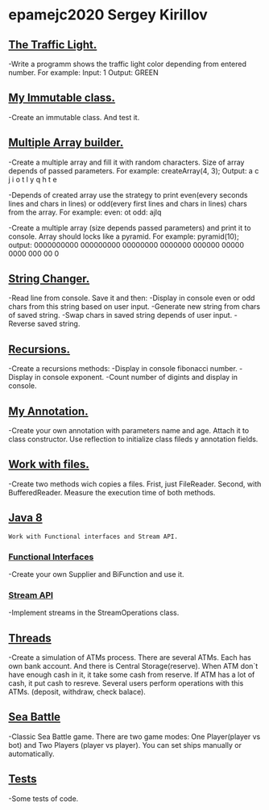 # epamejc2020 Sergey Kirillov

## [The Traffic Light.]
   -Write a programm shows the traffic light color depending from entered number.
    For example:
          Input: 1
          Output: GREEN
## [My Immutable class.]
   -Create an immutable class. And test it.
## [Multiple Array builder.]
   -Create a multiple array and fill it with random characters. Size of array depends of passed parameters.
    For example:
          createArray(4, 3);
          Output:
          a c j
          i o t
          l y q
          h t e

   -Depends of created array use the strategy to print even(every seconds lines and chars in lines) or odd(every first lines and chars in lines) chars from the array.
    For example:
          even: ot
          odd: ajlq

   -Create a multiple array (size depends passed parameters) and print it to console. Array should locks like a pyramid.
   For example:
          pyramid(10);
          output:
          0000000000
          000000000
          00000000
          0000000
          000000
          00000
          0000
          000
          00
          0
## [String Changer.]
   -Read line from console. Save it and then:
          -Display in console even or odd chars from this string based on user input.
          -Generate new string from chars of saved string.
          -Swap chars in saved string depends of user input.
          -Reverse saved string.
## [Recursions.]
   -Create a recursions methods:
          -Display in console fibonacci number.
          -Display in console exponent.
          -Count number of digints and display in console.
## [My Annotation.]
   -Create your own annotation with parameters name and age. Attach it to class constructor. Use reflection to initialize class fileds y annotation fields.
## [Work with files.]
   -Create two methods wich copies a files. Frist, just FileReader. Second, with BufferedReader. Measure the execution time of both methods.
## [Java 8]
    Work with Functional interfaces and Stream API.
### [Functional Interfaces]
   -Create your own Supplier and BiFunction and use it.
### [Stream API]
   -Implement streams in the StreamOperations class.
## [Threads]
   -Create a simulation of ATMs process. There are several ATMs. Each has own bank account. And there is Central Storage(reserve).
    When ATM don`t have enough cash in it, it take some cash from reserve. If ATM has a lot of cash, it put cash to resreve.
    Several users perform operations with this ATMs. (deposit, withdraw, check balace).
## [Sea Battle]
   -Classic Sea Battle game. There are two game modes: One Player(player vs bot) and Two Players (player vs player).
    You can set ships manually or automatically.
## [Tests]
   -Some tests of code.





[The Traffic Light.]:https://github.com/VLDRospuskov/epamejc2020/tree/Sergey_Kirillov_homeworks/com.epamejc.lessons/src/main/java/homeworks/homework1
[My Immutable class.]:https://github.com/VLDRospuskov/epamejc2020/tree/Sergey_Kirillov_homeworks/com.epamejc.lessons/src/main/java/homeworks/homework2
[Multiple Array builder.]:https://github.com/VLDRospuskov/epamejc2020/tree/Sergey_Kirillov_homeworks/com.epamejc.lessons/src/main/java/homeworks/homework3
[String Changer.]:https://github.com/VLDRospuskov/epamejc2020/tree/Sergey_Kirillov_homeworks/com.epamejc.lessons/src/main/java/homeworks/homework4
[Recursions.]:https://github.com/VLDRospuskov/epamejc2020/tree/Sergey_Kirillov_homeworks/com.epamejc.lessons/src/main/java/homeworks/homework5
[My Annotation.]:https://github.com/VLDRospuskov/epamejc2020/tree/Sergey_Kirillov_homeworks/com.epamejc.lessons/src/main/java/homeworks/homework6
[Work with files.]:https://github.com/VLDRospuskov/epamejc2020/tree/Sergey_Kirillov_homeworks/com.epamejc.lessons/src/main/java/homeworks/homework7
[Java 8]:https://github.com/VLDRospuskov/epamejc2020/tree/Sergey_Kirillov_homeworks/com.epamejc.lessons/src/main/java/homeworks/homework8
[Functional Interfaces]:https://github.com/VLDRospuskov/epamejc2020/tree/Sergey_Kirillov_homeworks/com.epamejc.lessons/src/main/java/homeworks/homework8/functional_interfaces
[Stream API]:https://github.com/VLDRospuskov/epamejc2020/tree/Sergey_Kirillov_homeworks/com.epamejc.lessons/src/main/java/homeworks/homework8/stream_operations
[Threads]:https://github.com/VLDRospuskov/epamejc2020/tree/Sergey_Kirillov_homeworks/com.epamejc.lessons/src/main/java/homeworks/homework9
[Sea Battle]:https://github.com/VLDRospuskov/epamejc2020/tree/Sergey_Kirillov_homeworks/com.epamejc.lessons/src/main/java/homeworks/sea_battle
[Tests]:https://github.com/VLDRospuskov/epamejc2020/tree/Sergey_Kirillov_homeworks/com.epamejc.lessons/src/test/java/homeworks